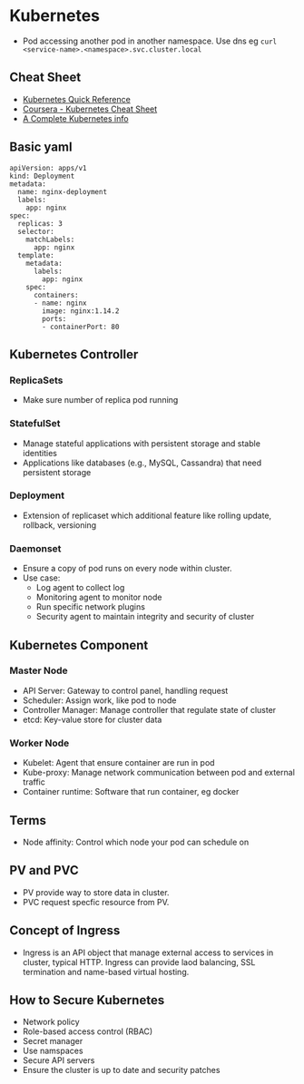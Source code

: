 # Kubernetes

- Pod accessing another pod in another namespace. Use dns eg `curl <service-name>.<namespace>.svc.cluster.local`

## Cheat Sheet
- [Kubernetes Quick Reference](https://kubernetes.io/docs/reference/kubectl/quick-reference/)
- [Coursera - Kubernetes Cheat Sheet](https://www.coursera.org/collections/kubernetes-cheat-sheet)
- [A Complete Kubernetes info](https://zeet.co/blog/kubernetes-cheat-sheet)

## Basic yaml
```
apiVersion: apps/v1
kind: Deployment
metadata:
  name: nginx-deployment
  labels:
    app: nginx
spec:
  replicas: 3
  selector:
    matchLabels:
      app: nginx
  template:
    metadata:
      labels:
        app: nginx
    spec:
      containers:
      - name: nginx
        image: nginx:1.14.2
        ports:
        - containerPort: 80
```

## Kubernetes Controller

### ReplicaSets
- Make sure number of replica pod running

### StatefulSet
- Manage stateful applications with persistent storage and stable identities
- Applications like databases (e.g., MySQL, Cassandra) that need persistent storage

### Deployment
- Extension of replicaset which additional feature like rolling update, rollback, versioning

### Daemonset
- Ensure a copy of pod runs on every node within cluster.
- Use case:
    - Log agent to collect log
    - Monitoring agent to monitor node
    - Run specific network plugins
    - Security agent to maintain integrity and security of cluster

## Kubernetes Component

### Master Node
- API Server: Gateway to control panel, handling request
- Scheduler: Assign work, like pod to node
- Controller Manager: Manage controller that regulate state of cluster
- etcd: Key-value store for cluster data

### Worker Node
- Kubelet: Agent that ensure container are run in pod
- Kube-proxy: Manage network communication between pod and external traffic
- Container runtime: Software that run container, eg docker

## Terms
- Node affinity: Control which node your pod can schedule on

## PV and PVC
- PV provide way to store data in cluster.
- PVC request specfic resource from PV.

## Concept of Ingress
- Ingress is an API object that manage external access to services in cluster, typical HTTP. Ingress can provide laod balancing, SSL termination and name-based virtual hosting.

## How to Secure Kubernetes
- Network policy
- Role-based access control (RBAC)
- Secret manager
- Use namspaces
- Secure API servers
- Ensure the cluster is up to date and security patches
